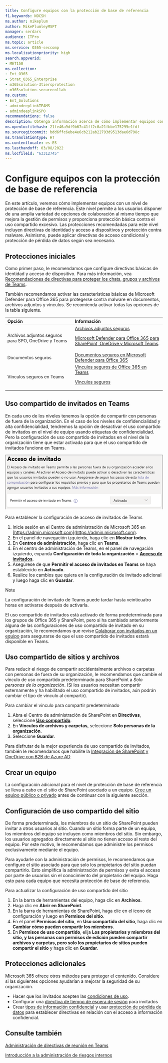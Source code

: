 ```yaml
---
title: Configure equipos con la protección de base de referencia
f1.keywords: NOCSH
ms.author: mikeplum
author: MikePlumleyMSFT
manager: serdars
audience: ITPro
ms.topic: article
ms.service: O365-seccomp
ms.localizationpriority: high
search.appverid:
- MET150
ms.collection:
- Ent_O365
- Strat_O365_Enterprise
- m365solution-3tiersprotection
- m365solution-securecollab
ms.custom:
- Ent_Solutions
- admindeeplinkTEAMS
- admindeeplinkSPO
recommendations: false
description: Obtenga información acerca de cómo implementar equipos con un nivel de protección de base de referencia.
ms.openlocfilehash: 21fe46a9df9b67c41ff2c0a21fbbe175295e1fdf
ms.sourcegitcommit: bdd6ffc6ebe4e6cb212ab22793d9513dae6d798c
ms.translationtype: HT
ms.contentlocale: es-ES
ms.lasthandoff: 03/08/2022
ms.locfileid: "63312745"
---
```

# <a name="configure-teams-with-baseline-protection"></a>Configure equipos con la protección de base de referencia

En este artículo, veremos cómo implementar equipos con un nivel de protección de base de referencia. Este nivel permite a los usuarios disponer de una amplia variedad de opciones de colaboración al mismo tiempo que mejora la gestión de permisos y proporciona protección básica contra el uso compartido excesivo. Las protecciones recomendadas para este nivel incluyen directivas de identidad y acceso a dispositivos y protección contra malware. Asimismo, puede aplicar directivas de acceso condicional y protección de pérdida de datos según sea necesario.

## <a name="initial-protections"></a>Protecciones iniciales

Como primer paso, le recomendamos que configure directivas básicas de identidad y acceso de dispositivo. Para más información, vea [Recomendaciones de directivas para proteger los chats, grupos y archivos de Teams](../security/office-365-security/teams-access-policies.md).

También recomendamos activar las características básicas de Microsoft Defender para Office 365 para protegerse contra malware en documentos, archivos adjuntos y vínculos. Se recomienda activar todas las opciones de la tabla siguiente.

|Opción|Información|
|:------|:-----------|
|Archivos adjuntos seguros para SPO, OneDrive y Teams|[Archivos adjuntos seguros](../security/office-365-security/safe-attachments.md) <p> [Microsoft Defender para Office 365 para SharePoint, OneDrive y Microsoft Teams](../security/office-365-security/mdo-for-spo-odb-and-teams.md).|
|Documentos seguros|[Documentos seguros en Microsoft Defender para Office 365](../security/office-365-security/safe-docs.md)|
|Vínculos seguros en Teams|[Vínculos seguros de Office 365 en Teams](../security/office-365-security/safe-links.md) <p> [Vínculos seguros](../security/office-365-security/safe-links.md)|

## <a name="teams-guest-sharing"></a>Uso compartido de invitados en Teams

En cada uno de los niveles tenemos la opción de compartir con personas de fuera de la organización. En el caso de los niveles de confidencialidad y alta confidencialidad, tendremos la opción de desactivar el uso compartido de invitados en el nivel de equipo usando etiquetas de confidencialidad. Pero la configuración de uso compartido de invitados en el nivel de la organización tiene que estar activada para que el uso compartido de invitados funcione en Teams.

![Captura de pantalla de la opción de acceso de invitado de Teams](../media/teams-guest-access-toggle-on.png)

Para establecer la configuración de acceso de invitados de Teams

1. Inicie sesión en el Centro de administración de Microsoft 365 en [https://admin.microsoft.com](https://admin.microsoft.com).
2. En el panel de navegación izquierdo, haga clic en **Mostrar todos**.
3. En **Centros de administración**, haga clic en **Teams**.
4. En el centro de administración de Teams, en el panel de navegación izquierdo, expanda **Configuración de toda la organización** > <a href="https://go.microsoft.com/fwlink/p/?linkid=2173122" target="_blank">**Acceso de invitados**</a>.
5. Asegúrese de que **Permitir el acceso de invitados en Teams** se haya establecido en **Activado**.
6. Realice los cambios que quiera en la configuración de invitado adicional y luego haga clic en **Guardar**.

> [!NOTE]
> La configuración de invitado de Teams puede tardar hasta veinticuatro horas en activarse después de activarla.

El uso compartido de invitados está activado de forma predeterminada para los grupos de Office 365 y SharePoint, pero si ha cambiado anteriormente alguna de las configuraciones de uso compartido de invitado en su organización, le recomendamos que revise [Colaborar con invitados en un equipo](./collaborate-as-team.md) para asegurarse de que el uso compartido de invitados estará disponible en Teams.

## <a name="site-and-file-sharing"></a>Uso compartido de sitios y archivos

Para reducir el riesgo de compartir accidentalmente archivos o carpetas con personas de fuera de su organización, le recomendamos que cambie el vínculo de uso compartido predeterminado para SharePoint a *Solo personas de la organización*. (Si los usuarios necesitan compartir externamente y ha habilitado el uso compartido de invitados, aún podrán cambiar el tipo de vínculo al compartir).

Para cambiar el vínculo para compartir predeterminado

1. Abra el Centro de administración de SharePoint en **Directivas**, seleccione <a href="https://go.microsoft.com/fwlink/?linkid=2185222" target="_blank">**Uso compartido**</a>.
1. En **Vínculos de archivos y carpetas**, seleccione **Solo personas de la organización**.
1. Seleccione **Guardar**.

Para disfrutar de la mejor experiencia de uso compartido de invitados, también le recomendamos que habilite la [Integración de SharePoint y OneDrive con B2B de Azure AD](/sharepoint/sharepoint-azureb2b-integration-preview).

## <a name="create-a-team"></a>Crear un equipo

La configuración adicional para el nivel de protección de base de referencia se lleva a cabo en el sitio de SharePoint asociado a un equipo. [Cree un equipo público o privado](https://support.office.com/article/174adf5f-846b-4780-b765-de1a0a737e2b) antes de continuar con la siguiente sección.

## <a name="site-sharing-settings"></a>Configuración de uso compartido del sitio 

De forma predeterminada, los miembros de un sitio de SharePoint pueden invitar a otros usuarios al sitio. Cuando un sitio forma parte de un equipo, los miembros del equipo se incluyen como miembros del sitio. Sin embargo, los usuarios agregados directamente al sitio no tienen acceso al resto del equipo. Por este motivo, le recomendamos que administre los permisos exclusivamente mediante el equipo.

Para ayudarle con la administración de permisos, le recomendamos que configure el sitio asociado para que solo los propietarios del sitio puedan compartirlo. Esto simplifica la administración de permisos y evita el acceso por parte de usuarios sin el conocimiento del propietario del equipo. Haga esto para cada equipo que necesita protección de base de referencia.

Para actualizar la configuración de uso compartido del sitio
1. En la barra de herramientas del equipo, haga clic en **Archivos**.
2. Haga clic en **Abrir en SharePoint**.
3. En la barra de herramientas de SharePoint, haga clic en el icono de configuración y luego en **Permisos del sitio**.
4. En el panel **Permisos del sitio**, en **Uso compartido del sitio**, haga clic en **Cambiar cómo pueden compartir los miembros**.
5. En **Permisos de uso compartido**, elija **Los propietarios y miembros del sitio, y las personas con permisos de edición pueden compartir archivos y carpetas, pero solo los propietarios de sitios pueden compartir el sitio** y haga clic en **Guardar**.

## <a name="additional-protections"></a>Protecciones adicionales

Microsoft 365 ofrece otros métodos para proteger el contenido. Considere si las siguientes opciones ayudarían a mejorar la seguridad de su organización.

- Hacer que los invitados acepten las [condiciones de uso](/azure/active-directory/conditional-access/terms-of-use).
- Configurar una [directiva de tiempo de espera de sesión](/azure/active-directory/conditional-access/howto-conditional-access-session-lifetime) para invitados
- Crear [tipos de información confidencial](../compliance/sensitive-information-type-learn-about.md) y usar [protección de pérdida de datos](../compliance/dlp-learn-about-dlp.md) para establecer directivas en relación con el acceso a información confidencial.

## <a name="see-also"></a>Consulte también

[Administración de directivas de reunión en Teams](/microsoftteams/meeting-policies-in-teams)

[Introducción a la administración de riesgos internos](../compliance/insider-risk-management-configure.md)